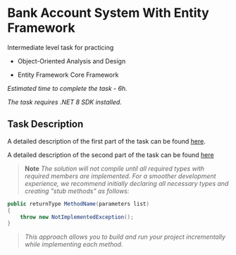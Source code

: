 # Bank Account System With Entity Framework

Intermediate level task for practicing 

- Object-Oriented Analysis and Design

- Entity Framework Core Framework

_Estimated time to complete the task - 6h._

_The task requires .NET 8 SDK installed._

## Task Description

A detailed description of the first part of the task can be found [here](/ooad.md).

A detailed description of the second part of the task can be found [here](/entity-framework-core.md)

> **Note**
_The solution will not compile until all required types with required members are implemented. For a smoother development experience, we recommend initially declaring all necessary types and creating "stub methods" as follows:_

```csharp
public returnType MethodName(parameters list)
{
    throw new NotImplementedException();
}
```

> _This approach allows you to build and run your project incrementally while implementing each method._